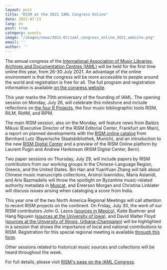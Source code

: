 ```yaml
---
layout: post
title: "RISM at the 2021 IAML Congress Online"
date: 2021-07-13
lang: en
post: true
category: events
image: "/images/news/2021-07/iaml_congress_online_2021_website.png"
email: ''
author: ''
---
```


The annual congress of the [International Association of Music Libraries, Archives and Documentation Centres (IAML)](https://www.iaml.info/) will be held for the first time online this year, from 26-30 July 2021. An advantage of the online environment is that the congress will be more accessible to people around the world and registration is free for all. The full program and registration information is available [on the congress website](https://www.iaml.info/congresses/2021-online).  

This year marks the 70th anniversary of the founding of IAML. The opening session on Monday, July 26, will celebrate this milestone and include reflections on [the four R Projects](http://www.r-musicprojects.org/), the four music bibliographic tools RISM, RILM, RIdIM, and RIPM.  

The main RISM session, also on the Monday, will feature news from Balázs Mikusi (Executive Director of the RISM Editorial Center, Frankfurt am Main), a report on planned developments with the [RISM online catalog](https://opac.rism.info/index.php?id=4) from Bernhard Lutz (Bayerische Staatsbibliothek, Munich), and an introduction to the new [RISM Digital Center](https://rism.digital/) and a preview of the RISM Online platform by Laurent Pugin and Andrew Hankinson (RISM Digital Center, Bern).  

Two paper sessions on Thursday, July 29, will include papers by RISM contributors from our working groups in the Chinese-Language Region, Greece, and the United States. Bin Han and YuanYuan Zhang will talk about Chinese music manuscripts collections, Arsinoi Ioannidou, Maria Aslanidi, and Aris Bazmadelis will throw the spotlight on Byzantine music-related authority metadata in [Muscat](/community/muscat.html), and Emerson Morgan and Christina Linklater will discuss issues arising when cataloging a score from India.  

This year one of the two North America Regional Meetings will call attention to recent RISM projects on the continent. On Friday, July 30, the work of our RISM contributors John G. Lazos ([sources in Mexico](https://opac.rism.info/search?View=rism&siglum=MEX-*)), Katie Buehner and Hang Nguyen ([sources at the University of Iowa](https://opac.rism.info/search?View=rism&siglum=US-IO)), and David Walter Floyd ([sources at the University of Illinois, Urbana-Champaign](https://opac.rism.info/search?View=rism&siglum=US-U)) will be highlighted in a session that shows the importance of local and national contributions to RISM. Registration for this special regional meeting is available [through this form](https://docs.google.com/forms/d/e/1FAIpQLSfr5fUbTYbku5ns-j2h_bbk5Aaf3vlfg5T6Chv6qyTH87vaVA/viewform).  

Other sessions related to historical music sources and collections will be heard throughout the week.
 
For full details, please visit [RISM's page on the IAML Congress](/publications/iaml-congresses/2021.html). 
